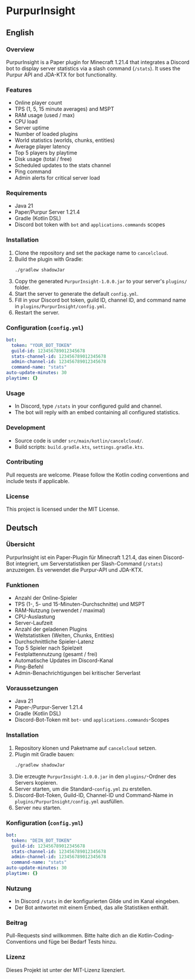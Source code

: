 # PurpurInsight



## English

### Overview
PurpurInsight is a Paper plugin for Minecraft 1.21.4 that integrates a Discord bot to display server statistics via a slash command (`/stats`). It uses the Purpur API and JDA-KTX for bot functionality.

### Features
- Online player count
- TPS (1, 5, 15 minute averages) and MSPT
- RAM usage (used / max)
- CPU load
- Server uptime
- Number of loaded plugins
- World statistics (worlds, chunks, entities)
- Average player latency
- Top 5 players by playtime
- Disk usage (total / free)
- Scheduled updates to the stats channel
- Ping command
- Admin alerts for critical server load

### Requirements
- Java 21
- Paper/Purpur Server 1.21.4
- Gradle (Kotlin DSL)
- Discord bot token with `bot` and `applications.commands` scopes

### Installation
1. Clone the repository and set the package name to `cancelcloud`.
2. Build the plugin with Gradle:
   ```bash
   ./gradlew shadowJar

3. Copy the generated `PurpurInsight-1.0.0.jar` to your server's `plugins/` folder.
4. Start the server to generate the default `config.yml`.
5. Fill in your Discord bot token, guild ID, channel ID, and command name in `plugins/PurpurInsight/config.yml`.
6. Restart the server.

### Configuration (`config.yml`)

```yaml
bot:
  token: "YOUR_BOT_TOKEN"
  guild-id: 123456789012345678
  stats-channel-id: 123456789012345678
  admin-channel-id: 123456789012345678
  command-name: "stats"
auto-update-minutes: 30
playtime: {}
```

### Usage

* In Discord, type `/stats` in your configured guild and channel.
* The bot will reply with an embed containing all configured statistics.

### Development

* Source code is under `src/main/kotlin/cancelcloud/`.
* Build scripts: `build.gradle.kts`, `settings.gradle.kts`.

### Contributing

Pull requests are welcome. Please follow the Kotlin coding conventions and include tests if applicable.

### License

This project is licensed under the MIT License.

## Deutsch

### Übersicht
PurpurInsight ist ein Paper-Plugin für Minecraft 1.21.4, das einen Discord-Bot integriert, um Serverstatistiken per Slash-Command (`/stats`) anzuzeigen. Es verwendet die Purpur-API und JDA-KTX.

### Funktionen
- Anzahl der Online-Spieler
- TPS (1-, 5- und 15-Minuten-Durchschnitte) und MSPT
- RAM-Nutzung (verwendet / maximal)
- CPU-Auslastung
- Server-Laufzeit
- Anzahl der geladenen Plugins
- Weltstatistiken (Welten, Chunks, Entities)
- Durchschnittliche Spieler-Latenz
- Top 5 Spieler nach Spielzeit
- Festplattennutzung (gesamt / frei)
- Automatische Updates im Discord-Kanal
- Ping-Befehl
- Admin-Benachrichtigungen bei kritischer Serverlast

### Voraussetzungen
- Java 21
- Paper-/Purpur-Server 1.21.4
- Gradle (Kotlin DSL)
- Discord-Bot-Token mit `bot`- und `applications.commands`-Scopes

### Installation
1. Repository klonen und Paketname auf `cancelcloud` setzen.
2. Plugin mit Gradle bauen:
   ```bash
   ./gradlew shadowJar

3. Die erzeugte `PurpurInsight-1.0.0.jar` in den `plugins/`-Ordner des Servers kopieren.
4. Server starten, um die Standard-`config.yml` zu erstellen.
5. Discord-Bot-Token, Guild-ID, Channel-ID und Command-Name in `plugins/PurpurInsight/config.yml` ausfüllen.
6. Server neu starten.

### Konfiguration (`config.yml`)

```yaml
bot:
  token: "DEIN_BOT_TOKEN"
  guild-id: 123456789012345678
  stats-channel-id: 123456789012345678
  admin-channel-id: 123456789012345678
  command-name: "stats"
auto-update-minutes: 30
playtime: {}
```

### Nutzung

* In Discord `/stats` in der konfigurierten Gilde und im Kanal eingeben.
* Der Bot antwortet mit einem Embed, das alle Statistiken enthält.

### Beitrag

Pull-Requests sind willkommen. Bitte halte dich an die Kotlin-Coding-Conventions und füge bei Bedarf Tests hinzu.

### Lizenz

Dieses Projekt ist unter der MIT-Lizenz lizenziert.